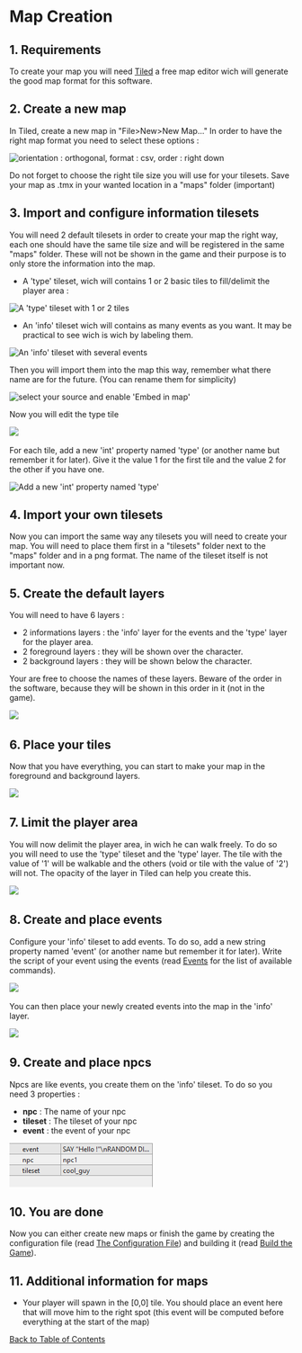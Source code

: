 # Map Creation
## 1. Requirements
To create your map you will need [Tiled](http://www.mapeditor.org/) a free map editor wich will generate the good map format for this software.

## 2. Create a new map
In Tiled, create a new map in "File>New>New Map..." In order to have the right map format you need to select these options :

![orientation : orthogonal, format : csv, order : right down](img/new_map.png)

Do not forget to choose the right tile size you will use for your tilesets.
Save your map as .tmx in your wanted location in a "maps" folder (important)
## 3. Import and configure information tilesets
You will need 2 default tilesets in order to create your map the right way, each one should have the same tile size and will be registered in the same "maps" folder. These will not be shown in the game and their purpose is to only store the information into the map.

* A 'type' tileset, wich will contains 1 or 2 basic tiles to fill/delimit the player area :

![A 'type' tileset with 1 or 2 tiles](img/typetileset.png)

* An 'info' tileset wich will contains as many events as you want. It may be practical to see wich is wich by labeling them.

![An 'info' tileset with several events](img/infotileset.png)

Then you will import them into the map this way, remember what there name are for the future. (You can rename them for simplicity)

![select your source and enable 'Embed in map'](img/new_tileset.png)

Now you will edit the type tile

![](img/config_tileset.png)

For each tile, add a new 'int' property named 'type' (or another name but remember it for later). Give it the value 1 for the first tile and the value 2 for the other if you have one.

![Add a new 'int' property named 'type'](img/add_property.png)

## 4. Import your own tilesets
Now you can import the same way any tilesets you will need to create your map. You will need to place them first in a "tilesets" folder next to the "maps" folder and in a png format. The name of the tileset itself is not important now.

## 5. Create the default layers
You will need to have 6 layers :

* 2 informations layers : the 'info' layer for the events and the 'type' layer for the player area.
* 2 foreground layers : they will be shown over the character.
* 2 background layers : they will be shown below the character.

Your are free to choose the names of these layers. Beware of the order in the software, because they will be shown in this order in it (not in the game).

![](img/layers.png)

## 6. Place your tiles
Now that you have everything, you can start to make your map in the foreground and background layers.

![](img/example_map1.png)

## 7. Limit the player area
You will now delimit the player area, in wich he can walk freely. To do so you will need to use the 'type' tileset and the 'type' layer. The tile with the value of '1' will be walkable and the others (void or tile with the value of '2') will not. The opacity of the layer in Tiled can help you create this.

![](img/example_map2.png)

## 8. Create and place events
Configure your 'info' tileset to add events. To do so, add a new string property named 'event' (or another name but remember it for later). Write the script of your event using the events (read [Events](Events.md#events) for the list of available commands).

![](img/add_event.png)

You can then place your newly created events into the map in the 'info' layer.

![](img/example_map3.png)

## 9. Create and place npcs
Npcs are like events, you create them on the 'info' tileset. To do so you need 3 properties :
* **npc** : The name of your npc
* **tileset** : The tileset of your npc
* **event** : the event of your npc

![](img/npc_properties.png)

## 10. You are done
Now you can either create new maps or finish the game by creating the configuration file (read [The Configuration File](Config.md#the-configuration-file)) and building it (read [Build the Game](Build.md#build-the-game)).


## 11. Additional information for maps

* Your player will spawn in the [0,0] tile. You should place an event here that will move him to the right spot (this event will be computed before everything at the start of the map)


[Back to Table of Contents](Documentation.md#table-of-contents)
